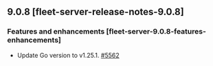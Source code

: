 ## 9.0.8 [fleet-server-release-notes-9.0.8]


### Features and enhancements [fleet-server-9.0.8-features-enhancements]

* Update Go version to v1.25.1. [#5562](https://github.com/elastic/fleet-server/pull/5562) 



